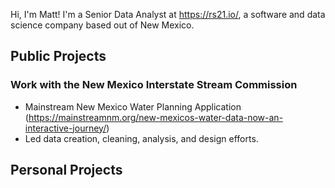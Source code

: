 Hi, I'm Matt! I'm a Senior Data Analyst at https://rs21.io/, a software and data science company based out of New Mexico.

## Public Projects

### Work with the New Mexico Interstate Stream Commission
- Mainstream New Mexico Water Planning Application (https://mainstreamnm.org/new-mexicos-water-data-now-an-interactive-journey/)
-   Led data creation, cleaning, analysis, and design efforts.

## Personal Projects
